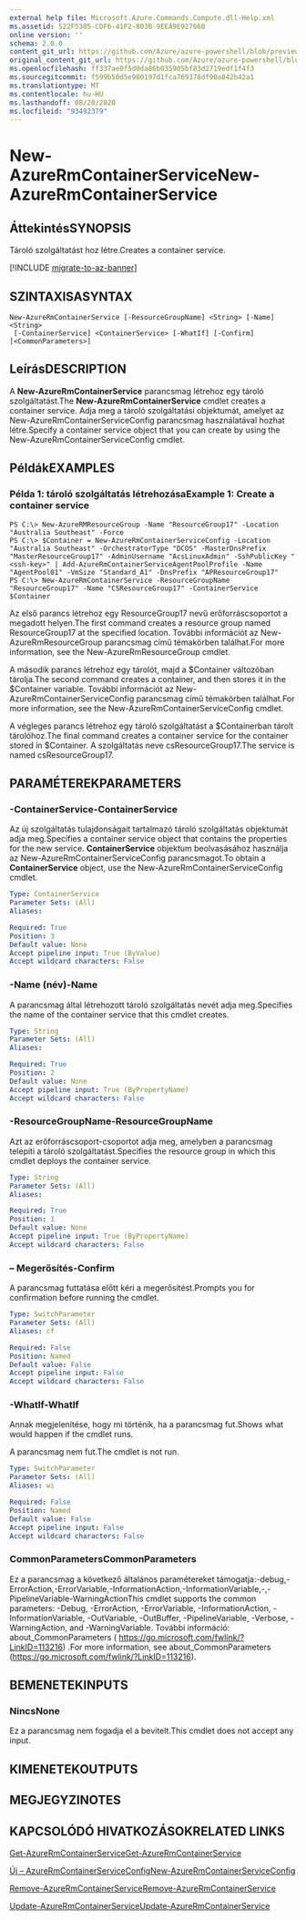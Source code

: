 ```yaml
---
external help file: Microsoft.Azure.Commands.Compute.dll-Help.xml
ms.assetid: 522F5305-CDF6-41F2-803B-9EEA9E927668
online version: ''
schema: 2.0.0
content_git_url: https://github.com/Azure/azure-powershell/blob/preview/src/ResourceManager/Compute/Stack/Commands.Compute/help/New-AzureRmContainerService.md
original_content_git_url: https://github.com/Azure/azure-powershell/blob/preview/src/ResourceManager/Compute/Stack/Commands.Compute/help/New-AzureRmContainerService.md
ms.openlocfilehash: ff337ae0f5d0da86b035905bf83d2719edf1f4f3
ms.sourcegitcommit: f599b50d5e980197d1fca769378df90a842b42a1
ms.translationtype: MT
ms.contentlocale: hu-HU
ms.lasthandoff: 08/20/2020
ms.locfileid: "93492379"
---
```

# <span data-ttu-id="05a4b-101">New-AzureRmContainerService</span><span class="sxs-lookup"><span data-stu-id="05a4b-101">New-AzureRmContainerService</span></span>

## <span data-ttu-id="05a4b-102">Áttekintés</span><span class="sxs-lookup"><span data-stu-id="05a4b-102">SYNOPSIS</span></span>
<span data-ttu-id="05a4b-103">Tároló szolgáltatást hoz létre.</span><span class="sxs-lookup"><span data-stu-id="05a4b-103">Creates a container service.</span></span>

[!INCLUDE [migrate-to-az-banner](../../includes/migrate-to-az-banner.md)]

## <span data-ttu-id="05a4b-104">SZINTAXISA</span><span class="sxs-lookup"><span data-stu-id="05a4b-104">SYNTAX</span></span>

```
New-AzureRmContainerService [-ResourceGroupName] <String> [-Name] <String>
 [-ContainerService] <ContainerService> [-WhatIf] [-Confirm] [<CommonParameters>]
```

## <span data-ttu-id="05a4b-105">Leírás</span><span class="sxs-lookup"><span data-stu-id="05a4b-105">DESCRIPTION</span></span>
<span data-ttu-id="05a4b-106">A **New-AzureRmContainerService** parancsmag létrehoz egy tároló szolgáltatást.</span><span class="sxs-lookup"><span data-stu-id="05a4b-106">The **New-AzureRmContainerService** cmdlet creates a container service.</span></span>
<span data-ttu-id="05a4b-107">Adja meg a tároló szolgáltatási objektumát, amelyet az New-AzureRmContainerServiceConfig parancsmag használatával hozhat létre.</span><span class="sxs-lookup"><span data-stu-id="05a4b-107">Specify a container service object that you can create by using the New-AzureRmContainerServiceConfig cmdlet.</span></span>

## <span data-ttu-id="05a4b-108">Példák</span><span class="sxs-lookup"><span data-stu-id="05a4b-108">EXAMPLES</span></span>

### <span data-ttu-id="05a4b-109">Példa 1: tároló szolgáltatás létrehozása</span><span class="sxs-lookup"><span data-stu-id="05a4b-109">Example 1: Create a container service</span></span>
```
PS C:\> New-AzureRMResourceGroup -Name "ResourceGroup17" -Location "Australia Southeast" -Force
PS C:\> $Container = New-AzureRmContainerServiceConfig -Location "Australia Southeast" -OrchestratorType "DCOS" -MasterDnsPrefix "MasterResourceGroup17" -AdminUsername "AcsLinuxAdmin" -SshPublicKey "<ssh-key>" | Add-AzureRmContainerServiceAgentPoolProfile -Name "AgentPool01" -VmSize "Standard_A1" -DnsPrefix "APResourceGroup17"
PS C:\> New-AzureRmContainerService -ResourceGroupName "ResourceGroup17" -Name "CSResourceGroup17" -ContainerService $Container
```

<span data-ttu-id="05a4b-110">Az első parancs létrehoz egy ResourceGroup17 nevű erőforráscsoportot a megadott helyen.</span><span class="sxs-lookup"><span data-stu-id="05a4b-110">The first command creates a resource group named ResourceGroup17 at the specified location.</span></span>
<span data-ttu-id="05a4b-111">További információt az New-AzureRmResourceGroup parancsmag című témakörben találhat.</span><span class="sxs-lookup"><span data-stu-id="05a4b-111">For more information, see the New-AzureRmResourceGroup cmdlet.</span></span>

<span data-ttu-id="05a4b-112">A második parancs létrehoz egy tárolót, majd a $Container változóban tárolja.</span><span class="sxs-lookup"><span data-stu-id="05a4b-112">The second command creates a container, and then stores it in the $Container variable.</span></span>
<span data-ttu-id="05a4b-113">További információt az New-AzureRmContainerServiceConfig parancsmag című témakörben találhat.</span><span class="sxs-lookup"><span data-stu-id="05a4b-113">For more information, see the New-AzureRmContainerServiceConfig cmdlet.</span></span>

<span data-ttu-id="05a4b-114">A végleges parancs létrehoz egy tároló szolgáltatást a $Containerban tárolt tárolóhoz.</span><span class="sxs-lookup"><span data-stu-id="05a4b-114">The final command creates a container service for the container stored in $Container.</span></span>
<span data-ttu-id="05a4b-115">A szolgáltatás neve csResourceGroup17.</span><span class="sxs-lookup"><span data-stu-id="05a4b-115">The service is named csResourceGroup17.</span></span>

## <span data-ttu-id="05a4b-116">PARAMÉTEREK</span><span class="sxs-lookup"><span data-stu-id="05a4b-116">PARAMETERS</span></span>

### <span data-ttu-id="05a4b-117">-ContainerService</span><span class="sxs-lookup"><span data-stu-id="05a4b-117">-ContainerService</span></span>
<span data-ttu-id="05a4b-118">Az új szolgáltatás tulajdonságait tartalmazó tároló szolgáltatás objektumát adja meg.</span><span class="sxs-lookup"><span data-stu-id="05a4b-118">Specifies a container service object that contains the properties for the new service.</span></span>
<span data-ttu-id="05a4b-119">**ContainerService** objektum beolvasásához használja az New-AzureRmContainerServiceConfig parancsmagot.</span><span class="sxs-lookup"><span data-stu-id="05a4b-119">To obtain a **ContainerService** object, use the New-AzureRmContainerServiceConfig cmdlet.</span></span>

```yaml
Type: ContainerService
Parameter Sets: (All)
Aliases: 

Required: True
Position: 3
Default value: None
Accept pipeline input: True (ByValue)
Accept wildcard characters: False
```

### <span data-ttu-id="05a4b-120">-Name (név)</span><span class="sxs-lookup"><span data-stu-id="05a4b-120">-Name</span></span>
<span data-ttu-id="05a4b-121">A parancsmag által létrehozott tároló szolgáltatás nevét adja meg.</span><span class="sxs-lookup"><span data-stu-id="05a4b-121">Specifies the name of the container service that this cmdlet creates.</span></span>

```yaml
Type: String
Parameter Sets: (All)
Aliases: 

Required: True
Position: 2
Default value: None
Accept pipeline input: True (ByPropertyName)
Accept wildcard characters: False
```

### <span data-ttu-id="05a4b-122">-ResourceGroupName</span><span class="sxs-lookup"><span data-stu-id="05a4b-122">-ResourceGroupName</span></span>
<span data-ttu-id="05a4b-123">Azt az erőforráscsoport-csoportot adja meg, amelyben a parancsmag telepíti a tároló szolgáltatást.</span><span class="sxs-lookup"><span data-stu-id="05a4b-123">Specifies the resource group in which this cmdlet deploys the container service.</span></span>

```yaml
Type: String
Parameter Sets: (All)
Aliases: 

Required: True
Position: 1
Default value: None
Accept pipeline input: True (ByPropertyName)
Accept wildcard characters: False
```

### <span data-ttu-id="05a4b-124">– Megerősítés</span><span class="sxs-lookup"><span data-stu-id="05a4b-124">-Confirm</span></span>
<span data-ttu-id="05a4b-125">A parancsmag futtatása előtt kéri a megerősítést.</span><span class="sxs-lookup"><span data-stu-id="05a4b-125">Prompts you for confirmation before running the cmdlet.</span></span>

```yaml
Type: SwitchParameter
Parameter Sets: (All)
Aliases: cf

Required: False
Position: Named
Default value: False
Accept pipeline input: False
Accept wildcard characters: False
```

### <span data-ttu-id="05a4b-126">-WhatIf</span><span class="sxs-lookup"><span data-stu-id="05a4b-126">-WhatIf</span></span>
<span data-ttu-id="05a4b-127">Annak megjelenítése, hogy mi történik, ha a parancsmag fut.</span><span class="sxs-lookup"><span data-stu-id="05a4b-127">Shows what would happen if the cmdlet runs.</span></span>

<span data-ttu-id="05a4b-128">A parancsmag nem fut.</span><span class="sxs-lookup"><span data-stu-id="05a4b-128">The cmdlet is not run.</span></span>

```yaml
Type: SwitchParameter
Parameter Sets: (All)
Aliases: wi

Required: False
Position: Named
Default value: False
Accept pipeline input: False
Accept wildcard characters: False
```

### <span data-ttu-id="05a4b-129">CommonParameters</span><span class="sxs-lookup"><span data-stu-id="05a4b-129">CommonParameters</span></span>
<span data-ttu-id="05a4b-130">Ez a parancsmag a következő általános paramétereket támogatja:-debug,-ErrorAction,-ErrorVariable,-InformationAction,-InformationVariable,-,-PipelineVariable-WarningAction</span><span class="sxs-lookup"><span data-stu-id="05a4b-130">This cmdlet supports the common parameters: -Debug, -ErrorAction, -ErrorVariable, -InformationAction, -InformationVariable, -OutVariable, -OutBuffer, -PipelineVariable, -Verbose, -WarningAction, and -WarningVariable.</span></span> <span data-ttu-id="05a4b-131">További információ: about_CommonParameters ( https://go.microsoft.com/fwlink/?LinkID=113216) .</span><span class="sxs-lookup"><span data-stu-id="05a4b-131">For more information, see about_CommonParameters (https://go.microsoft.com/fwlink/?LinkID=113216).</span></span>

## <span data-ttu-id="05a4b-132">BEMENETEK</span><span class="sxs-lookup"><span data-stu-id="05a4b-132">INPUTS</span></span>

### <span data-ttu-id="05a4b-133">Nincs</span><span class="sxs-lookup"><span data-stu-id="05a4b-133">None</span></span>
<span data-ttu-id="05a4b-134">Ez a parancsmag nem fogadja el a bevitelt.</span><span class="sxs-lookup"><span data-stu-id="05a4b-134">This cmdlet does not accept any input.</span></span>

## <span data-ttu-id="05a4b-135">KIMENETEK</span><span class="sxs-lookup"><span data-stu-id="05a4b-135">OUTPUTS</span></span>

## <span data-ttu-id="05a4b-136">MEGJEGYZI</span><span class="sxs-lookup"><span data-stu-id="05a4b-136">NOTES</span></span>

## <span data-ttu-id="05a4b-137">KAPCSOLÓDÓ HIVATKOZÁSOK</span><span class="sxs-lookup"><span data-stu-id="05a4b-137">RELATED LINKS</span></span>

[<span data-ttu-id="05a4b-138">Get-AzureRmContainerService</span><span class="sxs-lookup"><span data-stu-id="05a4b-138">Get-AzureRmContainerService</span></span>](./Get-AzureRmContainerService.md)

[<span data-ttu-id="05a4b-139">Új – AzureRmContainerServiceConfig</span><span class="sxs-lookup"><span data-stu-id="05a4b-139">New-AzureRmContainerServiceConfig</span></span>](./New-AzureRmContainerServiceConfig.md)

[<span data-ttu-id="05a4b-140">Remove-AzureRmContainerService</span><span class="sxs-lookup"><span data-stu-id="05a4b-140">Remove-AzureRmContainerService</span></span>](./Remove-AzureRmContainerService.md)

[<span data-ttu-id="05a4b-141">Update-AzureRmContainerService</span><span class="sxs-lookup"><span data-stu-id="05a4b-141">Update-AzureRmContainerService</span></span>](./Update-AzureRmContainerService.md)


